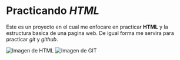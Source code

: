 # Practicando _HTML_ 

Este es un proyecto en el cual me enfocare en practicar **HTML** y la estructura basica de una pagina web. De igual forma me servira para practicar _git_ y _github_.

![Imagen de HTML](https://imgs.search.brave.com/uYdp_mAugIFP1aLvY9mARspEn5lIZXXkA4glfSRW6Lc/rs:fit:860:0:0/g:ce/aHR0cHM6Ly91cGxv/YWQud2lraW1lZGlh/Lm9yZy93aWtpcGVk/aWEvY29tbW9ucy82/LzYxL0hUTUw1X2xv/Z29fYW5kX3dvcmRt/YXJrLnN2Zw.svg)
![Imagen de GIT](https://imgs.search.brave.com/1irJ_nXZTo4XxIMbaQKsfKRRTMXtU9sI44PTlnK-a84/rs:fit:860:0:0/g:ce/aHR0cHM6Ly9naXRo/dWIuZ2l0aHViYXNz/ZXRzLmNvbS9hc3Nl/dHMvR2l0SHViLU1h/cmstZWEyOTcxY2Vl/Nzk5LnBuZw)


